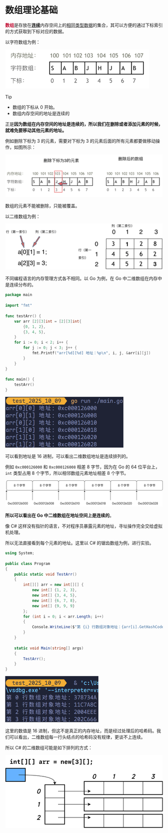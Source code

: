 # 数组理论基础

<span style="color:#BF092F; font-weight:bold">数组</span>是存放在<u>**连续**</u>内存空间上的<u>相同类型数据</u>的集合，其可以方便的通过下标索引的方式获取到下标对应的数据。

以字符数组为例：

<img src="../../images/image-202510091437.png" style="zoom: 67%;" />

> [!tip]
>
> - 数组的下标从 0 开始。
> - 数组内存空间的地址是连续的

正是**因为数组在内存空间的地址是连续的，所以我们在删除或者添加元素的时候，就难免要移动其他元素的地址。**

例如删除下标为 3 的元素，需要对下标为 3 的元素后面的所有元素都要做移动操作，如图所示：

<img src="../../images/image-202510091445.png" style="zoom:67%;" />

数组的元素不能被删除，只能被覆盖。

以二维数组为例：

<img src="../../images/image-202510091449.png" style="zoom: 67%;" />

不同编程语言的内存管理方式各不相同。以 Go 为例，在 Go 中二维数组在内存中是连续分布的。

```go
package main

import "fmt"

func testArr() {
    var arr [2][3]int = [2][3]int{
        {0, 1, 2},
        {3, 4, 5},
    }
    for i := 0; i < 2; i++ {
        for j := 0; j < 3; j++ {
            fmt.Printf("arr[%d][%d] 地址：%p\n", i, j, &arr[i][j])
        }
    }
}

func main() {
    testArr()
}
```

<img src="../../images/image-202510091504.webp" style="zoom:80%;" />

可以看到地址是 16 进制，可以看出二维数组地址是连续排列的。

例如 `0xc000126000` 和 `0xc000126008` 相差 8 字节，因为在 Go 的 64 位平台上，`int` 类型占用 8 个字节，所以相邻数组元素地址相差 8 个字节。

<img src="../../images/image-202510091516.svg"  />

**所以可以看出在 Go 中二维数组在地址空间上是连续的**。

像 C# 这样没有指针的语言，不对程序员暴露元素的地址，寻址操作完全交给虚拟机处理。

所以无法直接看到每个元素的地址。这里以 C# 的锯齿数组为例，进行实验。

```csharp
using System;

public class Program
{
    public static void TestArr()
    {
        int[][] arr = new int[][] {
            new int[] {1, 2, 3},
            new int[] {3, 4, 5},
            new int[] {6, 7, 8},
            new int[] {9, 9, 9}
        };
        for (int i = 0; i < arr.Length; i++)
        {
            Console.WriteLine($"第 {i} 行数组对象地址：{arr[i].GetHashCode():X}");
        }
    }

    static void Main(string[] args)
    {
        TestArr();
    }
}
```

<img src="../../images/image-202510091721.webp" style="zoom:80%;" />

这里的数值是 16 进制，但这不是真正的内存地址，而是经过处理后的哈希码。我们可以看出，二维数组每一行头结点的哈希码没有规律，更谈不上连续。

所以 C# 的二维数组可能是如下排列的方式：

<img src="../../images/image-202510091741.svg"  />
